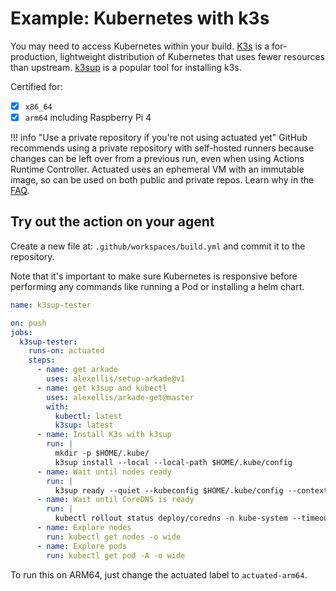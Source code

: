 # Example: Kubernetes with k3s

You may need to access Kubernetes within your build. [K3s](https://k3s.io) is a for-production, lightweight distribution of Kubernetes that uses fewer resources than upstream. [k3sup](https://github.com/alexellis/k3sup) is a popular tool for installing k3s.

Certified for:

- [x] `x86_64`
- [x] `arm64` including Raspberry Pi 4

!!! info "Use a private repository if you're not using actuated yet"
    GitHub recommends using a private repository with self-hosted runners because changes can be left over from a previous run, even when using Actions Runtime Controller. Actuated uses an ephemeral VM with an immutable image, so can be used on both public and private repos. Learn why in the [FAQ](/faq).
## Try out the action on your agent

Create a new file at: `.github/workspaces/build.yml` and commit it to the repository.

Note that it's important to make sure Kubernetes is responsive before performing any commands like running a Pod or installing a helm chart.

```yaml
name: k3sup-tester

on: push
jobs:
  k3sup-tester:
    runs-on: actuated
    steps:
      - name: get arkade
        uses: alexellis/setup-arkade@v1
      - name: get k3sup and kubectl
        uses: alexellis/arkade-get@master
        with:
          kubectl: latest
          k3sup: latest
      - name: Install K3s with k3sup
        run: |
          mkdir -p $HOME/.kube/
          k3sup install --local --local-path $HOME/.kube/config
      - name: Wait until nodes ready
        run: |
          k3sup ready --quiet --kubeconfig $HOME/.kube/config --context default
      - name: Wait until CoreDNS is ready
        run: |
          kubectl rollout status deploy/coredns -n kube-system --timeout=300s
      - name: Explore nodes
        run: kubectl get nodes -o wide
      - name: Explore pods
        run: kubectl get pod -A -o wide
```

To run this on ARM64, just change the actuated label to `actuated-arm64`.
